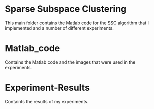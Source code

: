 # Sparse Subspace Clustering

This main folder contains the Matlab code for the SSC algorithm that I implemented and a number of different experiments.

# Matlab_code 

Contains the Matlab code and the images that were used in the experiments.

# Experiment-Results

Containts the results of my experiments.
